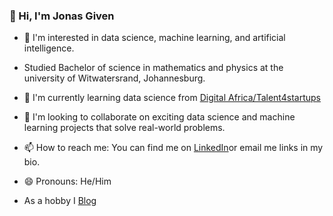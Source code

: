 ### 👋 Hi, I'm Jonas Given

- 👀 I'm interested in data science, machine learning, and artificial intelligence.
- Studied Bachelor of science in mathematics and physics at the university of Witwatersrand, Johannesburg.
- 🌱 I'm currently learning data science from [Digital Africa/Talent4startups](https://digital-africa.co/en/programmes/talent-4-startups/)

- 💞️ I'm looking to collaborate on exciting data science and machine learning projects that solve real-world problems.

- 📫 How to reach me: You can find me on [LinkedIn](https://www.linkedin.com/in/jonas-hlatsjwayo-28010517a/)or email me links in my bio.

- 😄 Pronouns: He/Him
- As a hobby I [Blog](https://hlatsjwayo.wordpress.com/)

  

